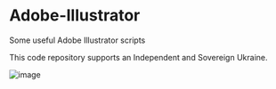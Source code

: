 # Adobe-Illustrator
Some useful Adobe Illustrator scripts

This code repository supports an Independent and Sovereign Ukraine.

![image](https://user-images.githubusercontent.com/11342704/156908458-13f97e8e-1bf5-4b33-b915-3b2b99f71d5e.png)

